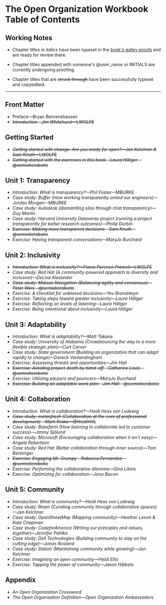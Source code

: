 # The Open Organization Workbook Table of Contents

## Working Notes

- Chapter titles _in italics_ have been typeset in the [book's galley proofs](https://github.com/open-organization-ambassadors/open-org-workbook/blob/master/open_org_workbook_galleys.pdf) and are ready for review there.

- Chapter titles appended with someone's @user_name or INITIALS are currently undergoing proofing.

- Chapter titles that are ~~struck through~~ have been successfully typeset and copyedited.

----------

## Front Matter

- Preface—Bryan Behrenshausen
- ~~_Introduction—Jim Whitehurst_—LWOLFE~~

## Getting Started

- ~~_Getting started with change: Are you ready for open?—Jen Kelchner & Sam Knuth_—LWOLFE~~
- ~~_Getting started with the exercises in this book—Laura Hilliger_—@semioticrobotic~~

## Unit 1: Transparency

- _Introduction: What is transparency?—Phil Foster_—MBURKE
- _Case study: Buffer (How working transparently united our engineers)—Jordan Morgan_—MBURKE
- _Case study: Autodesk (dismantling silos through chat transparency)—Guy Martin_
- _Case study: Harvard University Dataverse project (running a project transparently for better research outcomes)—Philip Durbin_
- ~~_Exercise: Making more transparent decisions—Sam Knuth_—@semioticrobotic~~
- _Exercise: Having transparent conversations—MaryJo Burchard_

## Unit 2: Inclusivity

- ~~_Introduction: What is inclusivity?—Flavio Percoco Premoli_—LWOLFE~~
- _Case study: Red Hat (A community-powered approach to diversity and inclusion)—DeLisa Alexander_
- ~~_Case study: Matson Navigation (Balancing agility and consensus)—Peter Weis_—@semioticrobotic~~
- _Exercise: A checklist for unbiased decisions—Yev Bronshteyn_
- _Exercise: Taking steps toward greater inclusivity—Laura Hilliger_
- _Exercise: Reflecting on levels of listening—Laura Hilliger_
- _Exercise: Being intentional about inclusivity—Laura Hilliger_

## Unit 3: Adaptability

- _Introduction: What is adaptability?—Matt Takane_
- _Case study: University of Alabama (Crowdsourcing the way to a more flexible strategic plan)—Curt Carver_
- _Case study: State government (Building an organization that can adapt rapidly to change)—Dereck Vanlandingham_
- _Exercise: Assessing threats and opportunities—Jim Hall_
- ~~_Exercise: Avoiding project death by hand-off—Catherine Louis_—@semioticrobotic~~
- _Exercise: Utilizing pausers and pouncers—MaryJo Burchard_
- ~~_Exercise: Building an adaptable work plan—Jim Hall_—@semioticrobotic~~

## Unit 4: Collaboration

- _Introduction: What is collaboration?—Heidi Hess von Ludewig_
- ~~_Case study: metasfresh (Collaboration at the core of professional development)—Mark Krake_—@HeidiHVL~~
- _Case study: Basefarm (How learning to collaborate led to customer success)—Jimmy Sjölund_
- _Case study: Microsoft (Encouraging collaboration when it isn't easy)—Angela Robertson_
- _Case study: Red Hat (Better collaboration through inner source)—Tom Benninger_
- ~~_Exercise: Engaging Mr. Grumpy—Rebecca Fernandez_—@semioticrobotic~~
- _Exercise: Performing the collaborative dilemma—Gina Likins_
- _Exercise: Optimizing for collaboration—Jono Bacon_

## Unit 5: Community

- _Introduction: What is community?—Heidi Hess von Ludewig_
- _Case study: Roam (Curating community through collaborative spaces)—Jen Kelchner_
- _Case study: OpenStreetMap (Mapping community)—Heather Leson & Kate Chapman_
- _Case study: CodeforAmerica (Writing our principles and values, together)—Jennifer Pahlka_
- _Case study: Dell Technologies (Building community to stay on the cutting edge)—Jonas Rosland_
- _Case study: Slalom (Maintaining community while growing)—Jen Kelchner_
- _Exercise: Imagining an open community—Heidi Ellis_
- _Exercise: Tapping the power of community—Jason Hibbets_

## Appendix

- _An Open Organization Crossword_
- _The Open Organization Definition—Open Organization Ambassadors_
